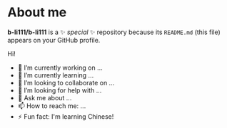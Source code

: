 # About me

**b-li111/b-li111** is a ✨ _special_ ✨ repository because its `README.md` (this file) appears on your GitHub profile.

Hi!

- 🔭 I’m currently working on ...
- 🌱 I’m currently learning ...
- 👯 I’m looking to collaborate on ...
- 🤔 I’m looking for help with ...
- 💬 Ask me about ...
- 📫 How to reach me: ...
- ⚡ Fun fact: I'm learning Chinese!
